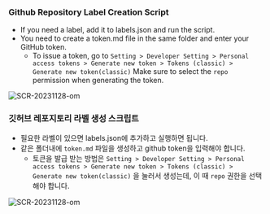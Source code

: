 ### Github Repository Label Creation Script
- If you need a label, add it to labels.json and run the script.
- You need to create a token.md file in the same folder and enter your GitHub token.
  - To issue a token, go to `Setting > Developer Setting > Personal access tokens > Generate new token > Tokens (classic) > Generate new token(classic)` Make sure to select the `repo` permission when generating the token. 

![SCR-20231128-om](https://github.com/rookedsysc/make-github-label/assets/67862775/e7063a36-f4e4-4d1b-a5e1-a0a0fdb279e0)

### 깃허브 레포지토리 라벨 생성 스크립트

- 필요한 라벨이 있으면 labels.json에 추가하고 실행하면 됩니다.
- 같은 폴더내에 `token.md` 파일을 생성하고 github token을 입력해야 합니다.
    - 토큰을 발급 받는 방법은 `Setting > Developer Setting > Personal access tokens > Generate new token > Tokens (classic) > Generate new token(classic)` 을 눌러서 생성는데, 이 때 `repo` 권한을 선택해야 합니다.

![SCR-20231128-om](https://github.com/rookedsysc/make-github-label/assets/67862775/e7063a36-f4e4-4d1b-a5e1-a0a0fdb279e0)

